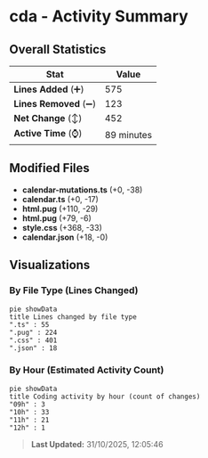 # cda - Activity Summary 

## Overall Statistics

| Stat                   | Value                                                             |
| ---------------------- | ----------------------------------------------------------------- |
| **Lines Added** (➕)   | 575                                          |
| **Lines Removed** (➖) | 123                                        |
| **Net Change** (↕)    | 452                |
| **Active Time** (⌚)   | 89 minutes |


## Modified Files
- **calendar-mutations.ts** (+0, -38)
- **calendar.ts** (+0, -17)
- **html.pug** (+110, -29)
- **html.pug** (+79, -6)
- **style.css** (+368, -33)
- **calendar.json** (+18, -0)

## Visualizations

### By File Type (Lines Changed)

```mermaid
pie showData
title Lines changed by file type
".ts" : 55
".pug" : 224
".css" : 401
".json" : 18
```

### By Hour (Estimated Activity Count)

```mermaid
pie showData
title Coding activity by hour (count of changes)
"09h" : 3
"10h" : 33
"11h" : 21
"12h" : 1
```


> **Last Updated:** 31/10/2025, 12:05:46